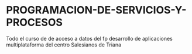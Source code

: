 PROGRAMACION-DE-SERVICIOS-Y-PROCESOS
====================================

Todo el curso de de acceso a datos del fp desarrollo de aplicaciones multiplataforma del centro Salesianos de Triana

